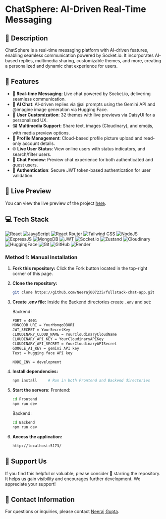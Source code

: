 # ChatSphere: AI-Driven Real-Time Messaging

## 📝 Description

ChatSphere is a real-time messaging platform with AI-driven features, enabling seamless communication powered by Socket.io. It incorporates AI-based replies, multimedia sharing, customizable themes, and more, creating a personalized and dynamic chat experience for users.

## 🔮 Features

- 💬 **Real-time Messaging**: Live chat powered by Socket.io, delivering seamless communication.
- 🤖 **AI Chat**: AI-driven replies via @ai prompts using the Gemini API and @imagine image generation via Hugging Face.
- 🎨 **User Customization**: 32 themes with live previews via DaisyUI for a personalized UX.
- 🖼️ **Multimedia Support**: Share text, images (Cloudinary), and emojis, with media preview options.
- 👤 **Profile Management**: Cloud-based profile picture upload and read-only account details.
- 🌐 **Live User Status**: View online users with status indicators, and search/filter users.
- 👀 **Chat Preview**: Preview chat experience for both authenticated and guest users.
- 🔐 **Authentication**: Secure JWT token-based authentication for user validation.

## 🚀 Live Preview

You can view the live preview of the project [here](https://fullstack-chat-app-kkh3.onrender.com).

## 💻 Tech Stack

![React](https://img.shields.io/badge/React-20232A?style=for-the-badge&logo=react&logoColor=61DAFB)
![JavaScript](https://img.shields.io/badge/JavaScript-20232A?style=for-the-badge&logo=javascript&logoColor=F7DF1E)
![React Router](https://img.shields.io/badge/React_Router-CA4245?style=for-the-badge&logo=react-router&logoColor=white)
![Tailwind CSS](https://img.shields.io/badge/Tailwind_CSS-38B2AC?style=for-the-badge&logo=tailwind-css&logoColor=white)
![NodeJS](https://img.shields.io/badge/Node.js-43853D?style=for-the-badge&logo=node.js&logoColor=white)
![ExpressJS](https://img.shields.io/badge/Express.js-404D59?style=for-the-badge)
![MongoDB](https://img.shields.io/badge/MongoDB-47A248?style=for-the-badge&logo=mongodb&logoColor=white)
![JWT](https://img.shields.io/badge/JSON%20Web%20Tokens-000000?style=for-the-badge)
![Socket.io](https://img.shields.io/badge/Socket.io-ffffff?style=for-the-badge)
![Zustand](https://img.shields.io/badge/Zustand-4f9deb?style=for-the-badge&logo=zustand&logoColor=white)
![Cloudinary](https://img.shields.io/badge/Cloudinary-2a2a2a?style=for-the-badge&logo=cloudinary&logoColor=white)
![HuggingFace](https://img.shields.io/badge/Hugging%20Face-FF4F00?style=for-the-badge&logo=huggingface&logoColor=white)
![Git](https://img.shields.io/badge/GIT-E44C30?style=for-the-badge&logo=git&logoColor=white)
![GitHub](https://img.shields.io/badge/GitHub-100000?style=for-the-badge&logo=github&logoColor=white)
![Render](https://img.shields.io/badge/Render-11C8D1?style=for-the-badge&logo=render&logoColor=white)

### Method 1: Manual Installation

1. **Fork this repository:** Click the Fork button located in the top-right corner of this page.
2. **Clone the repository:**
   ```bash
   git clone https://github.com/Neeraj007235/fullstack-chat-app.git
   ```
3. **Create .env file:**
   Inside the Backend directories create `.env` and set:

   Backend:

   ```bash
   PORT = 4001
   MONGODB_URI = YourMongoDBURI
   JWT_SECRET = YourSecretKey
   CLOUDINARY_CLOUD_NAME = YourCloudinaryCloudName
   CLOUDINARY_API_KEY = YourCloudinaryAPIKey
   CLOUDINARY_API_SECRET = YourCloudinaryAPISecret
   GOOGLE_AI_KEY = gemini API key
   Test = hugging face API key

   NODE_ENV = development


   ```

4. **Install dependencies:**
   ```bash
   npm install     # Run in both Frontend and Backend directories
   ```
5. **Start the servers:**
   Frontend:
   ```bash
   cd Frontend
   npm run dev
   ```
   Backend:
   ```bash
   cd Backend
   npm run dev
   ```
6. **Access the application:**
   ```bash
   http://localhost:5173/
   ```
   
## 🌟 Support Us

If you find this helpful or valuable, please consider 🌟 starring the repository. It helps us gain visibility and encourages further development. We appreciate your support!

## 📧 Contact Information

For questions or inquiries, please contact [Neeraj Gupta](mailto:guptaneeraj2811@gmail.com).
   
